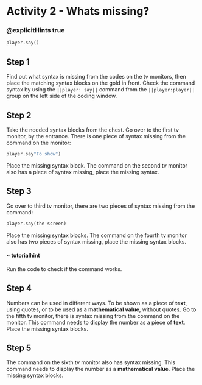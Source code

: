 # Activity 2 - Whats missing?

### @explicitHints true

```python
player.say()
```

## Step 1
Find out what syntax is missing from the codes on the tv monitors, then place the matching syntax blocks on the gold in front.
Check the command syntax by using the `||player: say||` command from the `||player:player||` group on the left side of the coding window.

## Step 2
Take the needed syntax blocks from the chest. Go over to the first tv monitor, by the entrance. There is one piece of syntax missing from the command on the monitor: 
```python
player.say"To show")
```
Place the missing syntax block. The command on the second tv monitor also has a piece of syntax missing, place the missing syntax. 

## Step 3 
Go over to third tv monitor, there are two pieces of syntax missing from the command: 

```python
player.say(the screen)
```

Place the missing syntax blocks. The command on the fourth tv monitor also has two pieces of syntax missing, place the missing syntax blocks. 

#### ~ tutorialhint 
Run the code to check if the command works.

## Step 4
Numbers can be used in different ways. To be shown as a piece of **text**, using quotes, or to be used as a **mathematical value**, without quotes. 
Go to the fifth tv monitor, there is syntax missing from the command on the monitor. 
This command needs to display the number as a piece of **text**. Place the missing syntax blocks. 

## Step 5
The command on the sixth tv monitor also has syntax missing. This command needs to display the number as a **mathematical value**. Place the missing syntax blocks. 


